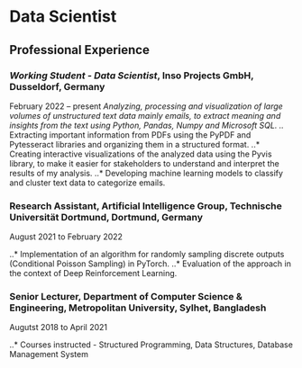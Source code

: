 # Data Scientist

## Professional Experience

### *Working Student - Data Scientist*, Inso Projects GmbH, Dusseldorf, Germany
February 2022 – present
 *Analyzing, processing and visualization of large volumes of unstructured text data mainly emails, to extract meaning and insights from the text using Python, Pandas, Numpy and Microsoft SQL.
..* Extracting important information from PDFs using the PyPDF and Pytesseract libraries and organizing them in a structured format.
..* Creating interactive visualizations of the analyzed data using the Pyvis  library, to make it easier for stakeholders to understand and interpret the results of my analysis.
..* Developing machine learning models to classify and cluster text data to categorize emails.

### Research Assistant, Artificial Intelligence Group, Technische Universität Dortmund, Dortmund, Germany
August 2021 to February 2022

..* Implementation of an algorithm for randomly sampling discrete outputs (Conditional Poisson Sampling) in PyTorch.
..* Evaluation of the approach in the context of Deep Reinforcement Learning.

### Senior Lecturer, Department of Computer Science & Engineering, Metropolitan University, Sylhet, Bangladesh
Augutst 2018 to April 2021

..* Courses instructed - Structured Programming, Data Structures, Database Management System
